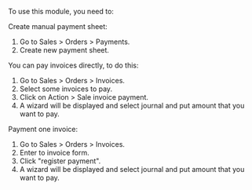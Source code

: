 To use this module, you need to:

Create manual payment sheet:

1.  Go to Sales \> Orders \> Payments.
2.  Create new payment sheet.

You can pay invoices directly, to do this:

1.  Go to Sales \> Orders \> Invoices.
2.  Select some invoices to pay.
3.  Click on Action \> Sale invoice payment.
4.  A wizard will be displayed and select journal and put amount that
    you want to pay.

Payment one invoice:

1.  Go to Sales \> Orders \> Invoices.
2.  Enter to invoice form.
3.  Click "register payment".
4.  A wizard will be displayed and select journal and put amount that
    you want to pay.
